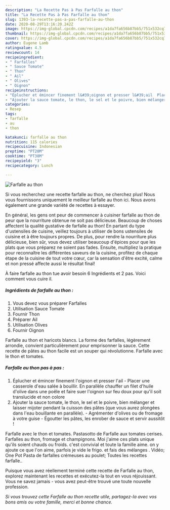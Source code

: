 ```yaml
---
description: "La Recette Pas à Pas Farfalle au thon"
title: "La Recette Pas à Pas Farfalle au thon"
slug: 1393-la-recette-pas-a-pas-farfalle-au-thon
date: 2020-08-29T13:16:20.242Z
image: https://img-global.cpcdn.com/recipes/a1da7fa656b87bb5/751x532cq70/farfalle-au-thon-photo-principale-de-la-recette.jpg
thumbnail: https://img-global.cpcdn.com/recipes/a1da7fa656b87bb5/751x532cq70/farfalle-au-thon-photo-principale-de-la-recette.jpg
cover: https://img-global.cpcdn.com/recipes/a1da7fa656b87bb5/751x532cq70/farfalle-au-thon-photo-principale-de-la-recette.jpg
author: Eugene Lamb
ratingvalue: 4.5
reviewcount: 14
recipeingredient:
- " Farfalles"
- " Sauce Tomate"
- " Thon"
- " Ail"
- " Olives"
- " Oignon"
recipeinstructions:
- "Éplucher et émincer finement l&#39;oignon et presser l&#39;ail  Placer une casserole d&#39;eau salée à bouillir. En parallèle chauffer un filet d&#39;huile d&#39;olive dans une poêle et faire suer l&#39;oignon sur feu doux pour qu&#39;il soit translucide et non colore"
- "Ajouter la sauce tomate, le thon, le sel et le poivre, bien mélanger et laisser mijoter pendant la cuisson des pâtes (que vous aurez plongées dans l&#39;eau bouillante en parallèle). Agrémenter d&#39;olives ou de fromage à votre guise  Égoutter les pâtes, les enrober de sauce et servir aussitôt !"
categories:
- Resep
tags:
- farfalle
- au
- thon

katakunci: farfalle au thon 
nutrition: 115 calories
recipecuisine: Indonesian
preptime: "PT20M"
cooktime: "PT38M"
recipeyield: "3"
recipecategory: Lunch

---
```



![Farfalle au thon](https://img-global.cpcdn.com/recipes/a1da7fa656b87bb5/751x532cq70/farfalle-au-thon-photo-principale-de-la-recette.jpg)

Si vous recherchez une recette farfalle au thon, ne cherchez plus! Nous vous fournissons uniquement le meilleur farfalle au thon ici. Nous avons également une grande variété de recettes à essayer.

En général, les gens ont peur de commencer à cuisiner farfalle au thon de peur que la nourriture obtenue ne soit pas délicieuse. Beaucoup de choses affectent la qualité gustative de farfalle au thon! En partant du type d'ustensiles de cuisine, veillez toujours à utiliser de bons ustensiles de cuisine et à être toujours propres. De plus, pour rendre la nourriture plus délicieuse, bien sûr, vous devez utiliser beaucoup d'épices pour que les plats que vous préparez ne soient pas fades. Ensuite, multipliez la pratique pour reconnaître les différentes saveurs de la cuisine, profitez de chaque étape de la cuisine de tout votre cœur, car la sensation d'être excité, calme et non pressé affecte aussi le résultat final!

<!--inarticleads1-->

À faire farfalle au thon tue avoir besoin 6 Ingrédients et 2 pas. Voici comment vous cuire il.

##### Ingrédients de farfalle au thon :

1. Vous devez vous préparer  Farfalles
1. Utilisation  Sauce Tomate
1. Fournir  Thon
1. Préparer  Ail
1. Utilisation  Olives
1. Fournir  Oignon


Farfalle au thon et haricots blancs. La forme des farfalles, légèrement arrondie, convient particulièrement pour emprisonner la sauce. Cette recette de pâtes au thon facile est un souper qui révolutionne. Farfalle avec le thon et tomates. 

<!--inarticleads2-->

##### Farfalle au thon pas à pas :

1. Éplucher et émincer finement l&#39;oignon et presser l&#39;ail  - Placer une casserole d&#39;eau salée à bouillir. En parallèle chauffer un filet d&#39;huile d&#39;olive dans une poêle et faire suer l&#39;oignon sur feu doux pour qu&#39;il soit translucide et non colore
1. Ajouter la sauce tomate, le thon, le sel et le poivre, bien mélanger et laisser mijoter pendant la cuisson des pâtes (que vous aurez plongées dans l&#39;eau bouillante en parallèle). - Agrémenter d&#39;olives ou de fromage à votre guise  - Égoutter les pâtes, les enrober de sauce et servir aussitôt !


Farfalle avec le thon et tomates. Pastasotto de Farfalle aux tomates cerises. Farfalles au thon, fromage et champignons. Moi j&#39;aime ces plats unique qu&#39;ils soient chauds ou froids. c&#39;est convivial et toute la famille aime. on y ajoute ce que l&#39;on aime, parfois je vide le frigo. et fais des mélanges . Vidéo; One Pot Pasta de farfalles crémeuses au poulet; Toutes les recettes farfalle.. 

<!--inarticleads1-->

<p>
Puisque vous avez réellement terminé cette recette de Farfalle au thon, explorez maintenant les recettes et exécutez-la tout en vous réjouissant. Vous ne savez jamais - vous avez peut-être trouvé une toute nouvelle profession.
</p>

<p>
<i>Si vous trouvez cette Farfalle au thon recette utile, partagez-la avec vos bons amis ou votre famille, merci et bonne chance.</i>
</p>
